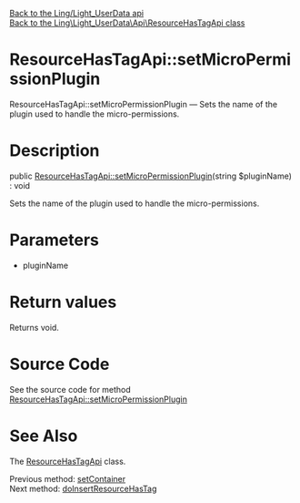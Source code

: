 [Back to the Ling/Light_UserData api](https://github.com/lingtalfi/Light_UserData/blob/master/doc/api/Ling/Light_UserData.md)<br>
[Back to the Ling\Light_UserData\Api\ResourceHasTagApi class](https://github.com/lingtalfi/Light_UserData/blob/master/doc/api/Ling/Light_UserData/Api/ResourceHasTagApi.md)


ResourceHasTagApi::setMicroPermissionPlugin
================



ResourceHasTagApi::setMicroPermissionPlugin — Sets the name of the plugin used to handle the micro-permissions.




Description
================


public [ResourceHasTagApi::setMicroPermissionPlugin](https://github.com/lingtalfi/Light_UserData/blob/master/doc/api/Ling/Light_UserData/Api/ResourceHasTagApi/setMicroPermissionPlugin.md)(string $pluginName) : void




Sets the name of the plugin used to handle the micro-permissions.




Parameters
================


- pluginName

    


Return values
================

Returns void.








Source Code
===========
See the source code for method [ResourceHasTagApi::setMicroPermissionPlugin](https://github.com/lingtalfi/Light_UserData/blob/master/Api/ResourceHasTagApi.php#L122-L125)


See Also
================

The [ResourceHasTagApi](https://github.com/lingtalfi/Light_UserData/blob/master/doc/api/Ling/Light_UserData/Api/ResourceHasTagApi.md) class.

Previous method: [setContainer](https://github.com/lingtalfi/Light_UserData/blob/master/doc/api/Ling/Light_UserData/Api/ResourceHasTagApi/setContainer.md)<br>Next method: [doInsertResourceHasTag](https://github.com/lingtalfi/Light_UserData/blob/master/doc/api/Ling/Light_UserData/Api/ResourceHasTagApi/doInsertResourceHasTag.md)<br>

